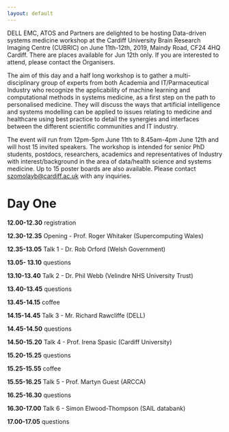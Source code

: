 ```yaml
---
layout: default
---
```


DELL EMC, ATOS and Partners are delighted to be hosting Data-driven systems medicine workshop at the Cardiff University Brain Research Imaging Centre (CUBRIC) on June 11th-12th, 2019, Maindy Road, CF24 4HQ Cardiff. There are places available for Jun 12th only. If you are interested to attend, please contact the Organisers.


The aim of this day and a half long workshop is to gather a multi-disciplinary group of experts from both Academia and IT/Parmaceutical Industry who recognize the applicability of machine learning and computational methods in systems medicine, as a first step on the path to personalised medicine. They will discuss the ways that artificial intelligence and systems modelling can be applied to issues relating to medicine and healthcare using best practice to detail the synergies and interfaces between the different scientific communities and IT industry.


The event will run from 12pm-5pm June 11th to 8.45am-4pm June 12th and will host 15 invited speakers. The workshop is intended for senior PhD students, postdocs, researchers, academics and representatives of Industry with interest/background in the area of data/health science and systems medicine. Up to 15 poster boards are also available. Please contact szomolayb@cardiff.ac.uk with any inquiries.

<h1>Day One</h1>

**12.00-12.30** registration

**12.30-12.35** Opening - Prof. Roger Whitaker (Supercomputing Wales)

**12.35-13.05** Talk 1 - Dr. Rob Orford (Welsh Government)

**13.05- 13.10** questions

**13.10-13.40** Talk 2 - Dr. Phil Webb (Velindre NHS University Trust)

**13.40-13.45** questions

**13.45-14.15** coffee

**14.15-14.45** Talk 3 - Mr. Richard Rawcliffe (DELL)

**14.45-14.50** questions

**14.50-15.20** Talk 4 - Prof. Irena Spasic (Cardiff University)

**15.20-15.25** questions

**15.25-15.55** coffee

**15.55-16.25** Talk 5 - Prof. Martyn Guest (ARCCA)

**16.25-16.30** questions

**16.30-17.00** Talk 6 - Simon Elwood-Thompson (SAIL databank)

**17.00-17.05** questions